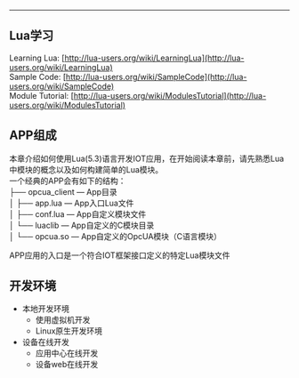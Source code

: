 
---

## Lua学习

Learning Lua: [http://lua-users.org/wiki/LearningLua](http://lua-users.org/wiki/LearningLua)  
 Sample Code: [http://lua-users.org/wiki/SampleCode](http://lua-users.org/wiki/SampleCode)  
 Module Tutorial: [http://lua-users.org/wiki/ModulesTutorial](http://lua-users.org/wiki/ModulesTutorial)

## APP组成

本章介绍如何使用Lua\(5.3\)语言开发IOT应用，在开始阅读本章前，请先熟悉Lua中模块的概念以及如何构建简单的Lua模块。  
 一个经典的APP会有如下的结构：  
 ├── opcua\_client — App目录  
 │   ├── app.lua — App入口Lua文件  
 │   ├── conf.lua — App自定义模块文件  
 │   └── luaclib — App自定义的C模块目录  
 │        └── opcua.so — App自定义的OpcUA模块（C语言模块）

APP应用的入口是一个符合IOT框架接口定义的特定Lua模块文件

## 开发环境

* 本地开发环境
  * 使用虚拟机开发
  * Linux原生开发环境
* 设备在线开发
  * 应用中心在线开发
  * 设备web在线开发

## 



